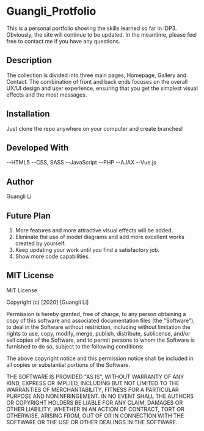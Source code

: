 # Guangli_Protfolio
This is a personal portfolio showing the skills learned so far in IDP3. Obviously, the site will continue to be updated. In the meantime, please feel free to contact me if you have any questions.

## Description
The collection is divided into three main pages, Homepage, Gallery and Contact. The combination of front and back ends focuses on the overall UX/UI design and user experience, ensuring that you get the simplest visual effects and the most messages.


## Installation
Just clone the repo anywhere on your computer and create branches!


## Developed With

--HTML5
--CSS, SASS
--JavaScript
--PHP
--AJAX
--Vue.js


## Author

 Guangli Li


## Future Plan
1. More features and more attractive visual effects will be added.
2. Eliminate the use of model diagrams and add more excellent works created by yourself.
3. Keep updating your work until you find a satisfactory job.
4. Show more code capabilities.



## MIT License
MIT License

Copyright (c) [2020] [Guangli Li]

Permission is hereby granted, free of charge, to any person obtaining a copy
of this software and associated documentation files (the "Software"), to deal
in the Software without restriction, including without limitation the rights
to use, copy, modify, merge, publish, distribute, sublicense, and/or sell
copies of the Software, and to permit persons to whom the Software is
furnished to do so, subject to the following conditions:

The above copyright notice and this permission notice shall be included in all
copies or substantial portions of the Software.

THE SOFTWARE IS PROVIDED "AS IS", WITHOUT WARRANTY OF ANY KIND, EXPRESS OR
IMPLIED, INCLUDING BUT NOT LIMITED TO THE WARRANTIES OF MERCHANTABILITY,
FITNESS FOR A PARTICULAR PURPOSE AND NONINFRINGEMENT. IN NO EVENT SHALL THE
AUTHORS OR COPYRIGHT HOLDERS BE LIABLE FOR ANY CLAIM, DAMAGES OR OTHER
LIABILITY, WHETHER IN AN ACTION OF CONTRACT, TORT OR OTHERWISE, ARISING FROM,
OUT OF OR IN CONNECTION WITH THE SOFTWARE OR THE USE OR OTHER DEALINGS IN THE
SOFTWARE.


